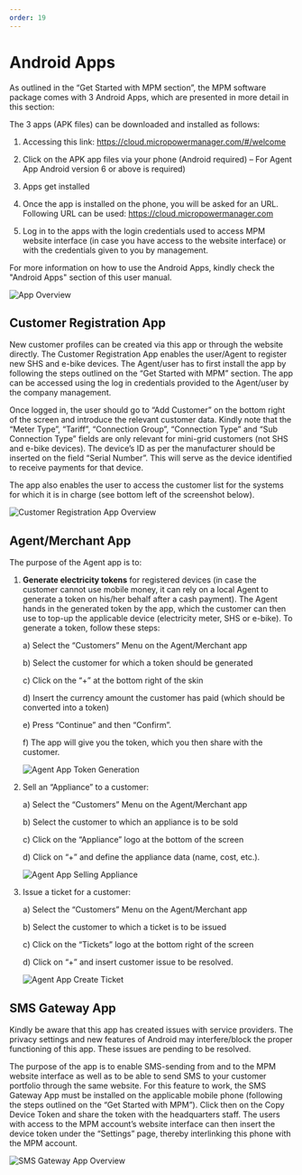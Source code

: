 ```yaml
---
order: 19
---
```


# Android Apps

As outlined in the “Get Started with MPM section”, the MPM software package comes with 3 Android Apps, which are presented in more detail in this section:

The 3 apps (APK files) can be downloaded and installed as follows:

1. Accessing this link: <https://cloud.micropowermanager.com/#/welcome>

2. Click on the APK app files via your phone (Android required) – For Agent App Android version 6 or above is required)

3. Apps get installed

4. Once the app is installed on the phone, you will be asked for an URL. Following URL can be used: <https://cloud.micropowermanager.com>

5. Log in to the apps with the login credentials used to access MPM website interface (in case you have access to the website interface) or with the credentials given to you by management.

For more information on how to use the Android Apps, kindly check the "Android Apps" section of this user manual.

![App Overview](images/apps-overview.png)

## Customer Registration App

New customer profiles can be created via this app or through the website directly. The Customer Registration App enables the user/Agent to register new SHS and e-bike devices. The Agent/user has to first install the app by following the steps outlined on the “Get Started with MPM” section. The app can be accessed using the log in credentials provided to the Agent/user by the company management.

Once logged in, the user should go to “Add Customer” on the bottom right of the screen and introduce the relevant customer data. Kindly note that the “Meter Type”, “Tariff”, “Connection Group”, “Connection Type” and “Sub Connection Type” fields are only relevant for mini-grid customers (not SHS and e-bike devices). The device’s ID as per the manufacturer should be inserted on the field “Serial Number”. This will serve as the device identified to receive payments for that device.

The app also enables the user to access the customer list for the systems for which it is in charge (see bottom left of the screenshot below).

![Customer Registration App Overview](images/customer-registration-app-overview.png)

## Agent/Merchant App

The purpose of the Agent app is to:

1. **Generate electricity tokens** for registered devices (in case the customer cannot use mobile money, it can rely on a local Agent to generate a token on his/her behalf after a cash payment). The Agent hands in the generated token by the app, which the customer can then use to top-up the applicable device (electricity meter, SHS or e-bike). To generate a token, follow these steps:

   a) Select the “Customers” Menu on the Agent/Merchant app

   b) Select the customer for which a token should be generated

   c) Click on the “+” at the bottom right of the skin

   d) Insert the currency amount the customer has paid (which should be converted into a token)

   e) Press “Continue” and then “Confirm”.

   f) The app will give you the token, which you then share with the customer.

   ![Agent App Token Generation](images/agent-app-token-generation.png)

2. Sell an “Appliance” to a customer:

   a) Select the “Customers” Menu on the Agent/Merchant app

   b) Select the customer to which an appliance is to be sold

   c) Click on the “Appliance” logo at the bottom of the screen

   d) Click on “+” and define the appliance data (name, cost, etc.).

   ![Agent App Selling Appliance](images/agent-app-selling-appliance.png)

3. Issue a ticket for a customer:

   a) Select the “Customers” Menu on the Agent/Merchant app

   b) Select the customer to which a ticket is to be issued

   c) Click on the “Tickets” logo at the bottom right of the screen

   d) Click on “+” and insert customer issue to be resolved.

   ![Agent App Create Ticket](images/agent-app-create-ticket.png)

## SMS Gateway App

Kindly be aware that this app has created issues with service providers. The privacy settings and new features of Android may interfere/block the proper functioning of this app. These issues are pending to be resolved.

The purpose of the app is to enable SMS-sending from and to the MPM website interface as well as to be able to send SMS to your customer portfolio through the same website. For this feature to work, the SMS Gateway App must be installed on the applicable mobile phone (following the steps outlined on the “Get Started with MPM”). Click then on the Copy Device Token and share the token with the headquarters staff. The users with access to the MPM account’s website interface can then insert the device token under the “Settings” page, thereby interlinking this phone with the MPM account.

![SMS Gateway App Overview](images/sms-gateway-app-overview.png)
